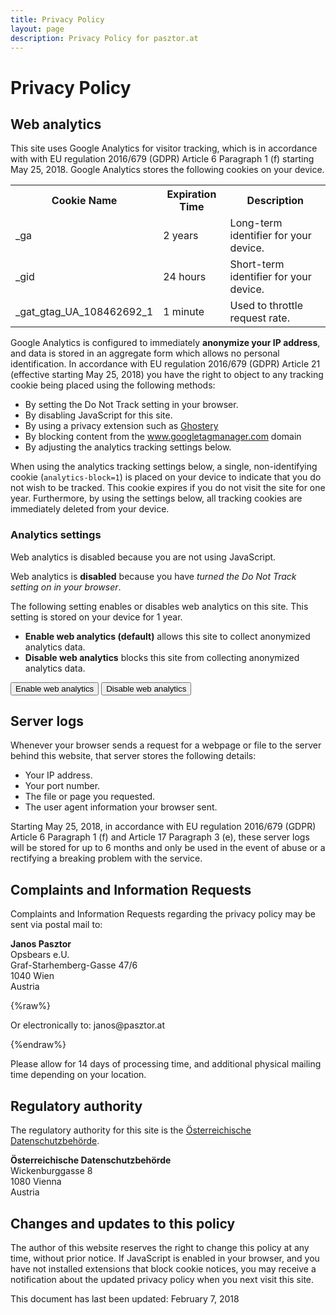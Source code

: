 ```yaml
---
title: Privacy Policy
layout: page
description: Privacy Policy for pasztor.at
---
```


# Privacy Policy

## Web analytics

This site uses Google Analytics for visitor tracking, which is in accordance with with EU regulation 2016/679 (GDPR)
Article 6 Paragraph 1 (f) starting May 25, 2018. Google Analytics stores the following cookies on your device.
 
<div class="content__table">
<table>
    <tr><th>Cookie Name</th><th>Expiration Time</th><th>Description</th></tr>
    <tr><td>_ga</td><td>2 years</td><td>Long-term identifier for your device.</td></tr>
    <tr><td>_gid</td><td>24 hours</td><td>Short-term identifier for your device.</td></tr>
    <tr><td>_gat_gtag_UA_108462692_1</td><td>1 minute</td><td>Used to throttle request rate.</td></tr>
</table>
</div>

Google Analytics is configured to immediately <strong>anonymize your IP address</strong>, and data is stored in an
aggregate form which allows no personal identification. In accordance with EU regulation 2016/679 (GDPR) Article 21
(effective starting May 25, 2018) you have the right to object to any tracking cookie being placed using the following
methods:  

- By setting the Do Not Track setting in your browser.
- By disabling JavaScript for this site.
- By using a privacy extension such as [Ghostery](https://www.ghostery.com/)
- By blocking content from the www.googletagmanager.com domain
- By adjusting the analytics tracking settings below.

When using the analytics tracking settings below, a single, non-identifying cookie (`analytics-block=1`) is placed on
your device to indicate that you do not wish to be tracked. This cookie expires if you do not visit the site for one
year. Furthermore, by using the settings below, all tracking cookies are immediately deleted from your device.

### Analytics settings

<div class="cookieconsent">
    <div class="cookieconsent__settings cookieconsent__settings--nojs">
        <p>Web analytics is disabled because you are not using JavaScript.</p>
    </div>
    <div class="cookieconsent__settings cookieconsent__settings--dnt">
        <p>Web analytics is <strong>disabled</strong> because you have <em>turned the Do Not Track setting on in your browser</em>.</p>
    </div>
    <div class="cookieconsent__settings cookieconsent__settings--normal">
        <p>The following setting enables or disables web analytics on this site. This setting is stored on your device for 1 year.</p>
        <ul>
            <li><strong>Enable web analytics (default)</strong> allows this site to collect anonymized analytics data.</li>
            <li><strong>Disable web analytics</strong> blocks this site from collecting anonymized analytics data.</li>
        </ul>
        <p>
            <button class="cookieconsent__enable">Enable web analytics</button>
            <button class="cookieconsent__disable">Disable web analytics</button>
        </p>
    </div>
</div>

## Server logs

Whenever your browser sends a request for a webpage or file to the server behind this website, that server stores
the following details:

- Your IP address.
- Your port number.
- The file or page you requested.
- The user agent information your browser sent.

Starting May 25, 2018, in accordance with EU regulation 2016/679 (GDPR) Article 6 Paragraph 1 (f) and Article 17
Paragraph 3 (e), these server logs will be stored for up to 6 months and only be used in the event of abuse or a
rectifying a breaking problem with the service. 

## Complaints and Information Requests

Complaints and Information Requests regarding the privacy policy may be sent via postal mail to:

**Janos Pasztor**<br />
Opsbears e.U.<br />
Graf-Starhemberg-Gasse 47/6<br />
1040 Wien<br />
Austria

{%raw%}
<p>Or electronically to: &#106;&#097;&#110;&#111;&#115;&#064;&#112;&#097;&#115;&#122;&#116;&#111;&#114;&#046;&#097;&#116;</p>
{%endraw%}

Please allow for 14 days of processing time, and additional physical mailing time depending on your location.

## Regulatory authority

The regulatory authority for this site is the [Österreichische Datenschutzbehörde](https://www.data-protection-authority.gv.at/).

**Österreichische Datenschutzbehörde**<br />
Wickenburggasse 8<br />
1080 Vienna<br />
Austria

## Changes and updates to this policy

The author of this website reserves the right to change this policy at any time, without prior notice. If JavaScript
is enabled in your browser, and you have not installed extensions that block cookie notices, you may receive a 
notification about the updated privacy policy when you next visit this site.

This document has last been updated: February 7, 2018

